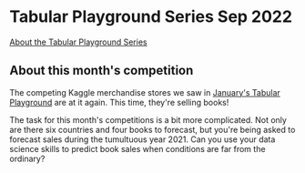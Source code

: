 # Tabular Playground Series Sep 2022

[About the Tabular Playground Series](https://www.kaggle.com/competitions/tabular-playground-series-sep-2022/overview/description)

## About this month's competition
The competing Kaggle merchandise stores we saw in [January's Tabular Playground](https://www.kaggle.com/competitions/tabular-playground-series-jan-2022) are at it again. This time, they're selling books!

The task for this month's competitions is a bit more complicated. Not only are there six countries and four books to forecast, but you're being asked to forecast sales during the tumultuous year 2021. Can you use your data science skills to predict book sales when conditions are far from the ordinary?
